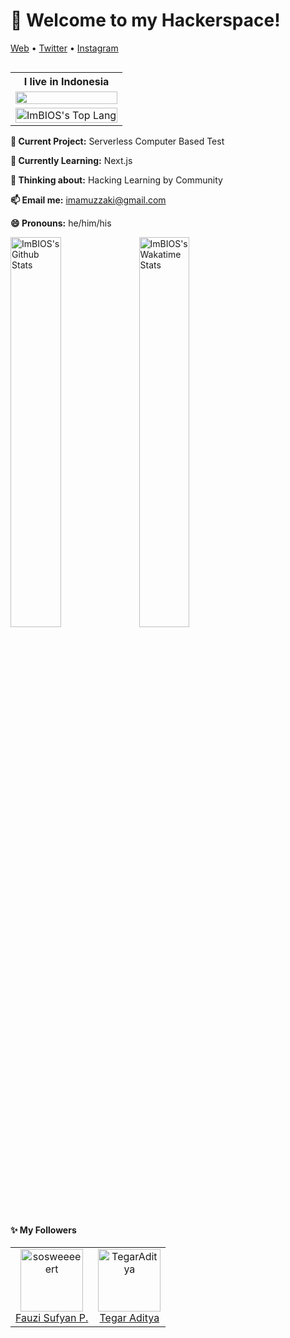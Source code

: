 <h1>👋 Welcome to my Hackerspace!</h3>

<p>
  <a href="https://www.excampur.com/">Web</a> •
  <a href="https://twitter.com/ImamuzzakiS">Twitter</a> •
  <a href="https://www.instagram.com/abusalam16/">Instagram</a>
</p>
<table cellspacing="0" cellpadding="0" border="0" align="right" width="50%">
<tr>
    <th> I live in Indonesia </th>
  </tr>
  <tr>
    <td> <img src ="https://source.unsplash.com/400x400/?flag,landscape,indonesia" width="100%" align="center">  </td>
  </tr>
  <tr>
    <td> <img alt="ImBIOS's Top Lang" width="100%" src="https://github-readme-stats.vercel.app/api/top-langs/?username=imbios&layout=compact">  </td>
  </tr>
</table>

**🔭 Current Project:** Serverless Computer Based Test

**🌱 Currently Learning:** Next.js

**🤔 Thinking about:** Hacking Learning by Community

**📫 Email me:** imamuzzaki@gmail.com

**😄 Pronouns:** he/him/his

<img alt="ImBIOS's Github Stats" width="40%" src="https://github-readme-stats.vercel.app/api?username=imbios&show_icons=true">

<img alt="ImBIOS's Wakatime Stats" width="40%" src="https://github-readme-stats.vercel.app/api/wakatime?username=ImBIOS">

#### :sparkles: My Followers

<!--START_SECTION:top-followers-->
<table>
  <tr>
    <td align="center">
      <a href="https://github.com/sosweeeeert">
        <img src="https://avatars2.githubusercontent.com/u/71360685" width="100px;" alt="sosweeeeert"/>
      </a>
      <br />
      <a href="https://github.com/sosweeeeert">Fauzi Sufyan P.</a>
    </td>
    <td align="center">
      <a href="https://github.com/TegarAditya">
        <img src="https://avatars2.githubusercontent.com/u/71318821" width="100px;" alt="TegarAditya"/>
      </a>
      <br />
      <a href="https://github.com/TegarAditya">Tegar Aditya</a>
    </td>
  </tr>
</table>
<!--END_SECTION:top-followers-->